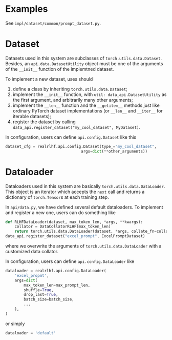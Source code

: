 # Examples

See `impl/dataset/common/prompt_dataset.py`.

# Dataset

Datasets used in this system are subclasses of `torch.utils.data.Dataset`. Besides, an `api.data.DatasetUtility` object must be one of the arguments of the `__init__` function of the implemtned dataset.

To implement a new dataset, uses should
1. define a class by inheriting `torch.utils.data.Dataset`;
2. implement the `__init__` function, with `util: data_api.DatasetUtility` as the first argument, and arbitrarily many other arguments;
3. implement the `__len__` function and the `__getitem__` methods just like ordinary PyTorch dataset implementations (or `__len__` and `__iter__` for iterable datasets);
4. register the dataset by calling `data_api.register_dataset("my_cool_dataset", MyDataset)`.

In configuration, users can define `api.config.Dataset` like this

```python
dataset_cfg = realrlhf.api.config.Dataset(type_="my_cool_dataset",
                                 args=dict(**other_arguments))
```

# Dataloader

Dataloaders used in this system are basically `torch.utils.data.DataLoader`. This object is an iterator which accepts the `next` call and returns a dictionary of `torch.Tensor`s at each training step.

In `api/data.py`, we have defined several default dataloaders. To implement and register a new one, users can do something like

```python
def RLHFDataLoader(dataset, max_token_len, *args, **kwargs):
    collator = DataCollatorRLHF(max_token_len)
    return torch.utils.data.DataLoader(dataset, *args, collate_fn=collator, **kwargs)
data_api.register_dataset("excel_prompt", ExcelPromptDataset)
```

where we overwrite the arguments of `torch.utils.data.DataLoader` with a customized data collator.

In configuration, users can define `api.config.DataLoader` like
```python
dataloader = realrlhf.api.config.DataLoader(
    'excel_propmt',
    args=dict(
        max_token_len=max_prompt_len,
        shuffle=True,
        drop_last=True,
        batch_size=batch_size,
        ...
    ),
)
```

or simply

```python
dataloader = 'default'
```
